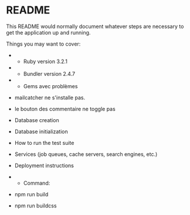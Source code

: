 # README

This README would normally document whatever steps are necessary to get the
application up and running.

Things you may want to cover:

-   -   Ruby version 3.2.1
-   -   Bundler version 2.4.7

-   -   Gems avec problèmes

*   mailcatcher ne s'installe pas.

*   le bouton des commentaire ne toggle pas

<!-- -   Configuration -->

-   Database creation

-   Database initialization

-   How to run the test suite

-   Services (job queues, cache servers, search engines, etc.)

-   Deployment instructions

-   -   Command:
-   npm run build
-   npm run buildcss
